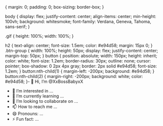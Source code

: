 {
    margin: 0;
    padding: 0;
    box-sizing: border-box;
}

body {
    display: flex;
    justify-content: center;
    align-items: center;
    min-height: 100vh;
    background: whitesmoke;
    font-family: Verdana, Geneva, Tahoma, sans-serif;
}

.gif {
    height: 100%;
    width: 100%;
}

h2 {
    text-align: center;
    font-size: 1.5em;
    color: #e94d58;
    margin: 15px 0;
}
.btn-group {
    width: 100%;
    height: 50px;
    display: flex;
    justify-content: center;
    margin-top: 50px;
}
button {
    position: absolute;
    width: 150px;
    height: inherit;
    color: white;
    font-size: 1.2em;
    border-radius: 30px;
    outline: none;
    cursor: pointer;
    box-shadow: 0 2px 4px gray;
    border: 2px solid #e94d58;
    font-size: 1.2em;
}
button:nth-child(1) {
    margin-left: -200px;
    background: #e94d58;
}
button:nth-child(2) {
    margin-right: -200px;
    background: white;
    color: #e94d58;
}- 👋 Hi, I’m @XxBossBabyxX
- 👀 I’m interested in ...
- 🌱 I’m currently learning ...
- 💞️ I’m looking to collaborate on ...
- 📫 How to reach me ...
- 😄 Pronouns: ...
- ⚡ Fun fact: ...

<!---
XxBossBabyxX/XxBossBabyxX is a ✨ special ✨ repository because its `README.md` (this file) appears on your GitHub profile.
You can click the Preview link to take a look at your changes.
--->
